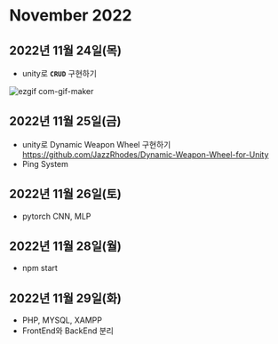 # November 2022

## 2022년 11월 24일(목)
- unity로 **`CRUD`** 구현하기 

![ezgif com-gif-maker](https://user-images.githubusercontent.com/74572293/203623097-8adcb312-bb98-4264-a0bf-210c7248b406.gif)

## 2022년 11월 25일(금)
- unity로 Dynamic Weapon Wheel 구현하기
https://github.com/JazzRhodes/Dynamic-Weapon-Wheel-for-Unity
- Ping System

## 2022년 11월 26일(토)
- pytorch CNN, MLP

## 2022년 11월 28일(월)
- npm start

## 2022년 11월 29일(화)
- PHP, MYSQL, XAMPP
- FrontEnd와 BackEnd 분리
